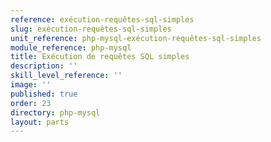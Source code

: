 ```yaml
---
reference: exécution-requêtes-sql-simples
slug: exécution-requêtes-sql-simples
unit_reference: php-mysql-exécution-requêtes-sql-simples
module_reference: php-mysql
title: Exécution de requêtes SQL simples
description: ''
skill_level_reference: ''
image: ''
published: true
order: 23
directory: php-mysql
layout: parts
---
```

